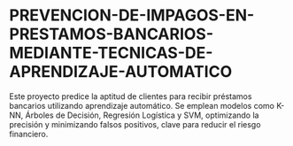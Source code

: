 # PREVENCION-DE-IMPAGOS-EN-PRESTAMOS-BANCARIOS-MEDIANTE-TECNICAS-DE-APRENDIZAJE-AUTOMATICO
Este proyecto predice la aptitud de clientes para recibir préstamos bancarios utilizando aprendizaje automático. Se emplean modelos como K-NN, Árboles de Decisión, Regresión Logística y SVM, optimizando la precisión y minimizando falsos positivos, clave para reducir el riesgo financiero.
